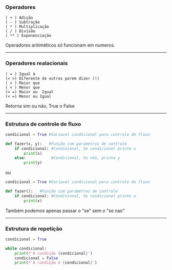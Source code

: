 ### Operadores
```
( + ) Adição 
( - ) Subtração
( * ) Multiplicação
( / ) Divisão
( ** ) Exponenciação
```
Operadores aritiméticos só funcionam em numeros.

---
### Operadores realacionais
```
( = ) Igual à
(< >) Diferente de outros porem dizer (!)
( > ) Maior que
( < ) Menor que
(> =) Maior ou  Igual 
(< =) Menor ou Igual 
```
 Retorna sim ou não, True o False

---
### Estrutura de controle de fluxo
```python
condicional = True #Variavel condicional para controle de fluxo

def fazer(x, y):   #Função com parametros de controle
    if condicional: #Condinional, Se condicional printe x
        print(x)
    else:           #Condicional, Se não, printe y
        print(y)
```
ou
```python
condicional = True #Variavel condicional para controle de fluxo

def fazer():   #Função com parametros de controle
    if condicional: #Condinional, Se condicional printe x
        print(x)
```
Também podemos apenas passar o "se" sem o "se nao"

---
### Estrutura de repetição
```python
condicional = True

while condicional:
    print(f'A condição {condicional}')
    condicional = False
    print(f'A condição é {condicional}')
 ```